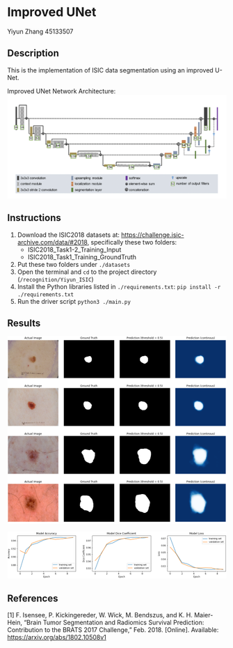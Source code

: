 # Improved UNet

Yiyun Zhang 45133507

## Description

This is the implementation of ISIC data segmentation using an improved U-Net.

Improved UNet Network Architecture:
![Improved UNet Architecture](./images/Improved_UNet.png)

## Instructions
1. Download the ISIC2018 datasets at: https://challenge.isic-archive.com/data/#2018, specifically these two folders:
    - ISIC2018_Task1-2_Training_Input
    - ISIC2018_Task1_Training_GroundTruth
2. Put these two folders under `./datasets`
3. Open the terminal and `cd` to the project directory (`/recognition/Yiyun_ISIC`)
4. Install the Python libraries listed in `./requirements.txt`: `pip install -r ./requirements.txt`
5. Run the driver script `python3 ./main.py`

## Results

![Predictions Plot](./images/plot_sample.png)

![Metrics Plot](./images/plot_metrics_sample.png)

## References
\[1\] F. Isensee, P. Kickingereder, W. Wick, M. Bendszus, and K. H. Maier-Hein, “Brain Tumor Segmentation
and Radiomics Survival Prediction: Contribution to the BRATS 2017 Challenge,” Feb. 2018. \[Online\].
Available: https://arxiv.org/abs/1802.10508v1
